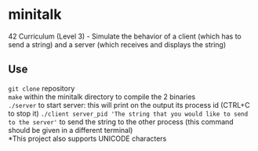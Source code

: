 # minitalk
42 Curriculum (Level 3) - Simulate the behavior of a client (which has to send a string) and a server (which receives and displays the string)

## Use
`git clone` repository  
`make` within the minitalk directory to compile the 2 binaries  
`./server` to start server: this will print on the output its process id (CTRL+C to stop it)
`./client server_pid 'The string that you would like to send to the server'` to send the string to the other process (this command should be given in a different terminal)  
\*This project also supports UNICODE characters
